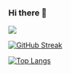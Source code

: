 ### 

<!-- markdownlint-disable MD033 MD041-->

  <h3>Hi there 👋</h3> 

  <img src="https://readme-typing-svg.herokuapp.com/?lines=Welcome+to+my+Github!;&font=Fira%20Code&center=true&width=210&height=50">

[![GitHub Streak](http://github-readme-streak-stats.herokuapp.com?user=salman-2244&theme=tokyonight&hide_border=true&date_format=M%20j%5B%2C%20Y%5D)](https://git.io/streak-stats)
  

[![Top Langs](https://github-readme-stats.vercel.app/api/top-langs/?username=salman-2244&layout=compact&theme=tokyonight)](https://github.com/anuraghazra/github-readme-stats)



